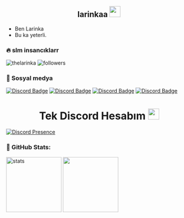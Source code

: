 <h2 align="center">larinkaa <img src="https://raw.githubusercontent.com/iampavangandhi/iampavangandhi/master/gifs/Hi.gif" width="30px"> </h2>


- Ben Larinka
- Bu ka yeterli.

<h3>🔥 slm insancıklarr</h3>
<img src="https://komarev.com/ghpvc/?username=thelarinka&label=Ziyaretçi%20Sayısı&color=552b75" alt="thelarinka" />
<img alt="followers" title="Github'dan Takip Et" src="https://img.shields.io/github/followers/thelarinka?color=236ad3&labelColor=1155ba&style=for-the-badge&logo=github&label=follower"/></a>
<h3>🌟 Sosyal medya</h3>

[![Discord Badge](https://img.shields.io/badge/Discord%20-7289DA.svg?&amp;style=for-the-badge&amp;logo=discord&amp;logoColor=white)](https://discord.com/users/897927430763839539)
[![Discord Badge](https://img.shields.io/badge/YouTube-ff0000.svg?&amp;style=for-the-badge&amp;logo=youtube&amp;logoColor=white)](https://www.youtube.com/channel/UCNNWyF0MllvAB71bzoDS_BQ)
[![Discord Badge](https://img.shields.io/badge/Github%20-171515.svg?&amp;style=for-the-badge&amp;logo=github&amp;logoColor=white)](https://github.com/thelarinka)
[![Discord Badge](https://img.shields.io/badge/Twitter%20-171515.svg?&amp;style=for-the-badge&amp;logo=instagram&amp;logoColor=white)](https://www.twitter.com/thelarinka/)

<h1 align="center"> Tek Discord Hesabım <img src="https://raw.githubusercontent.com/iampavangandhi/iampavangandhi/master/gifs/Hi.gif" width="30px"> </h1>

[![Discord Presence](https://lanyard-profile-readme.vercel.app/api/897927430763839539)](https://discord.com/users/897927430763839539)

<h3 align="left">🍒 GitHub Stats:</h3>
<p align="left">
   <img src="https://github-readme-stats.vercel.app/api?username=thelarinka&count_private=true&show_icons=true&theme=midnight-purple&hide_border=true" width="%150" height="150px" alt="stats" />
   <img src="https://github-readme-stats.vercel.app/api/top-langs/?username=thelarinka&layout=compact&show_icons=true&theme=midnight-purple&hide_border=true"width="%100" height="150px" />
